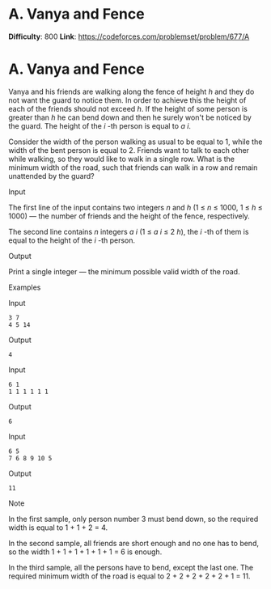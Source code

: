 # A. Vanya and Fence 
**Difficulty**: 800 
**Link**: https://codeforces.com/problemset/problem/677/A

# A. Vanya and Fence
Vanya and his friends are walking along the fence of height _h_ and they do
not want the guard to notice them. In order to achieve this the height of each
of the friends should not exceed _h_. If the height of some person is greater
than _h_ he can bend down and then he surely won't be noticed by the guard.
The height of the _i_ -th person is equal to _a_ _i_.

Consider the width of the person walking as usual to be equal to 1, while the
width of the bent person is equal to 2. Friends want to talk to each other
while walking, so they would like to walk in a single row. What is the minimum
width of the road, such that friends can walk in a row and remain unattended
by the guard?

Input

The first line of the input contains two integers _n_ and _h_ (1 ≤  _n_ ≤
1000, 1 ≤  _h_ ≤ 1000) — the number of friends and the height of the fence,
respectively.

The second line contains _n_ integers _a_ _i_ (1 ≤  _a_ _i_ ≤ 2 _h_), the _i_
-th of them is equal to the height of the _i_ -th person.

Output

Print a single integer — the minimum possible valid width of the road.

Examples

Input

    
    
    3 7  
    4 5 14  
    

Output

    
    
    4  
    

Input

    
    
    6 1  
    1 1 1 1 1 1  
    

Output

    
    
    6  
    

Input

    
    
    6 5  
    7 6 8 9 10 5  
    

Output

    
    
    11  
    

Note

In the first sample, only person number 3 must bend down, so the required
width is equal to 1 + 1 + 2 = 4.

In the second sample, all friends are short enough and no one has to bend, so
the width 1 + 1 + 1 + 1 + 1 + 1 = 6 is enough.

In the third sample, all the persons have to bend, except the last one. The
required minimum width of the road is equal to 2 + 2 + 2 + 2 + 2 + 1 = 11.

